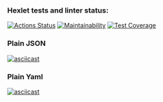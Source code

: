 ### Hexlet tests and linter status:
[![Actions Status](https://github.com/iaminthemiddleofnowhere/php-project-lvl2/workflows/hexlet-check/badge.svg)](https://github.com/iaminthemiddleofnowhere/php-project-lvl2/actions)
[![Maintainability](https://api.codeclimate.com/v1/badges/a7d085801a11542e7369/maintainability)](https://codeclimate.com/github/iaminthemiddleofnowhere/php-project-lvl2/maintainability)
[![Test Coverage](https://api.codeclimate.com/v1/badges/a7d085801a11542e7369/test_coverage)](https://codeclimate.com/github/iaminthemiddleofnowhere/php-project-lvl2/test_coverage)

### Plain JSON
[![asciicast](https://asciinema.org/a/xQ2AsrXInXyUbkhCHgzjFL6zY.svg)](https://asciinema.org/a/xQ2AsrXInXyUbkhCHgzjFL6zY)

### Plain Yaml
[![asciicast](https://asciinema.org/a/3pAS1adsnfKeae2W5tLITjlxY.svg)](https://asciinema.org/a/3pAS1adsnfKeae2W5tLITjlxY)